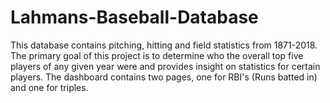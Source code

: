 # Lahmans-Baseball-Database
This database contains pitching, hitting and field statistics from 1871-2018. The primary goal of this project is to determine who the overall top five players of any given year were and provides insight on statistics for certain players. The dashboard contains two pages, one for RBI's (Runs batted in) and one for triples.
